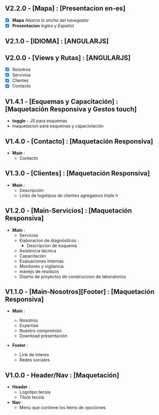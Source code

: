 ## V2.2.0 - [Mapa] : [Presentacion en-es]
* [x] **Mapa** *Abarca lo ancho del navegador*
* [x] **Presentacion** *Ingles y Español* 

## V2.1.0 - [IDIOMA] : [ANGULARJS]

## V2.0.0 - [Views y Rutas] : [ANGULARJS]
* [x] Nosotros
* [x] Servivios
* [x] Clientes 
* [x] Contacto

## V1.4.1 - [Esquemas y Capacitación] : [Maquetación Responsiva y Gestos touch]
* **toggle** - JS para esquemas
* maquetacion para esquemas y capaciotación

## V1.4.0 - [Contacto] : [Maquetación Responsiva]
* **Main** :
	* Contacto

## V1.3.0 - [Clientes] : [Maquetación Responsiva]
* **Main** :
	* Descripción
	* Links de logotipos de clientes agregamos triple h

## V1.2.0 - [Main-Servicios] : [Maquetación Responsiva]
* **Main** :
	* Servicios 
	* Elaboracion de diagnósticos :
		* Descripcion de esquema 	
	* Asistencia técnica
	* Capacitación
	* Evaluaciones Internas
	* Monitoreo y vigilancia
	* manejo de residuos
	* Diseño de proyectos de construccion de laboratorios

## V1.1.0 - [Main-Nosotros][Footer] : [Maquetación Responsiva]
* **Main** :
	* Nosotros 
	* Expertise 
	* Nuestro compromiso
	* Download presentación

* **Footer** :
	* Link de ínteres
	* Redes sociales

## V1.0.0 - Header/Nav : [Maquetación]
* **Header** :
	* Logotipo tecsia
	* Título tecsia
* **Nav** :
	* Menú que contiene los items de opcciones